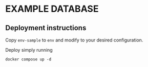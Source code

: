 # EXAMPLE DATABASE

## Deployment instructions

Copy `env-sample` to `env` and modify to your desired configuration.

Deploy simply running

```
docker compose up -d
```

